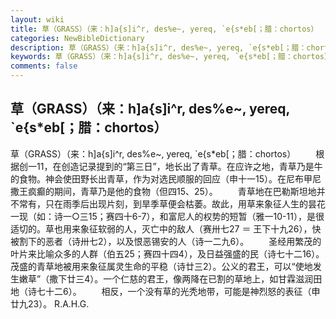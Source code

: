 ```yaml
---
layout: wiki
title: 草（GRASS）（来：h]a{s]i^r, des%e~, yereq, `e{s*eb[；腊：chortos）
categories: NewBibleDictionary
description: 草（GRASS）（来：h]a{s]i^r, des%e~, yereq, `e{s*eb[；腊：chortos）
keywords: 草（GRASS）（来：h]a{s]i^r, des%e~, yereq, `e{s*eb[；腊：chortos）
comments: false
---
```


## 草（GRASS）（来：h]a{s]i^r, des%e~, yereq, `e{s*eb[；腊：chortos）



草（GRASS）（来：h]a{s]i^r, des%e~, yereq,
`e{s*eb[；腊：chortos）
　　根据创一11，在创造记录提到的“第三日”，地长出了青草。在应许之地，青草乃是牛的食物。神会使田野长出青草，作为对选民顺服的回应（申十一15）。在尼布甲尼撒王疯癫的期间，青草乃是他的食物（但四15、25）。
　　青草地在巴勒斯坦地并不常有，只在雨季后出现片刻，到旱季草便会枯萎。故此，用草来象征人生的昙花一现（如：诗一○三15；赛四十6-7），和富尼人的权势的短暂（雅一10-11），是很适切的。草也用来象征软弱的人，灭亡中的敌人（赛卅七27 ＝ 王下十九26），快被割下的恶者（诗卅七2），以及恨恶锡安的人（诗一二九6）。
　　圣经用繁茂的叶片来比喻众多的人群（伯五25；赛四十四4），及日益强盛的民（诗七十二16）。茂盛的青草地被用来象征属灵生命的平稳（诗廿三2）。公义的君王，可以“使地发生嫩草”（撒下廿三4）。一个仁慈的君王，像两降在已割的草地上，如甘霖滋润田地（诗七十二6）。
　　相反，一个没有草的光秃地带，可能是神烈怒的表征（申廿九23）。
R.A.H.G.




